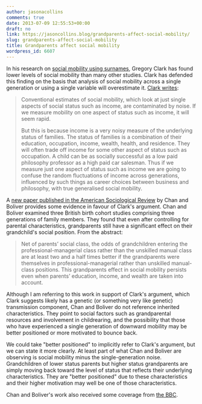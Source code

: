```yaml
---
author: jasonacollins
comments: true
date: 2013-07-09 12:55:53+00:00
draft: no
link: https://jasoncollins.blog/grandparents-affect-social-mobility/
slug: grandparents-affect-social-mobility
title: Grandparents affect social mobility
wordpress_id: 6607
---
```


In his research on [social mobility using surnames](https://jasoncollins.blog/social-mobility-across-the-generations/), Gregory Clark has found lower levels of social mobility than many other studies. Clark has defended this finding on the basis that analysis of social mobility across a single generation or using a single variable will overestimate it. [Clark writes](http://www.economist.com/blogs/freeexchange/2013/02/mobility-2):


<blockquote>Conventional estimates of social mobility, which look at just single aspects of social status such as income, are contaminated by noise. If we measure mobility on one aspect of status such as income, it will seem rapid.

But this is because income is a very noisy measure of the underlying status of families. The status of families is a combination of their education, occupation, income, wealth, health, and residence. They will often trade off income for some other aspect of status such as occupation. A child can be as socially successful as a low paid philosophy professor as a high paid car salesman. Thus if we measure just one aspect of status such as income we are going to confuse the random fluctuations of income across generations, influenced by such things as career choices between business and philosophy, with true generalised social mobility.</blockquote>


A [new paper published in the American Sociological Review](http://doi.org/10.1177/0003122413489130) by Chan and Boliver provides some evidence in favour of Clark's argument. Chan and Boliver examined three British birth cohort studies comprising three generations of family members. They found that even after controlling for parental characteristics, grandparents still have a significant effect on their grandchild's social position. From the abstract:


<blockquote>Net of parents’ social class, the odds of grandchildren entering the professional-managerial class rather than the unskilled manual class are at least two and a half times better if the grandparents were themselves in professional-managerial rather than unskilled manual-class positions. This grandparents effect in social mobility persists even when parents’ education, income, and wealth are taken into account.</blockquote>


Although I am referring to this work in support of Clark's argument, which Clark suggests likely has a genetic (or something very like genetic) transmission component, Chan and Boliver do not reference inherited characteristics. They point to social factors such as grandparental resources and involvement in childrearing, and the possibility that those who have experienced a single generation of downward mobility may be better positioned or more motivated to bounce back.

We could take "better positioned" to implicitly refer to Clark's argument, but we can state it more clearly. At least part of what Chan and Boliver are observing is social mobility minus the single-generation noise. Grandchildren of lower status parents but higher status grandparents are simply moving back toward the level of status that reflects their underlying characteristics. They are "better positioned" due to these characteristics and their higher motivation may well be one of those characteristics.

Chan and Boliver's work also received some coverage from [the BBC](http://www.bbc.co.uk/news/education-23101446).
